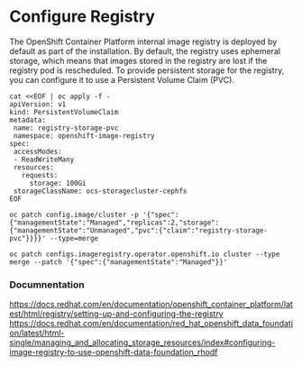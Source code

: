 # Configure Registry

The OpenShift Container Platform internal image registry is deployed by default as part of the installation. By default, the registry uses ephemeral storage, which means that images stored in the registry are lost if the registry pod is rescheduled. To provide persistent storage for the registry, you can configure it to use a Persistent Volume Claim (PVC).

```shell
cat <<EOF | oc apply -f -
apiVersion: v1
kind: PersistentVolumeClaim
metadata:
 name: registry-storage-pvc
 namespace: openshift-image-registry
spec:
 accessModes:
 - ReadWriteMany
 resources:
   requests:
     storage: 100Gi
 storageClassName: ocs-storagecluster-cephfs
EOF

oc patch config.image/cluster -p '{"spec":{"managementState":"Managed","replicas":2,"storage":{"managementState":"Unmanaged","pvc":{"claim":"registry-storage-pvc"}}}}' --type=merge

oc patch configs.imageregistry.operator.openshift.io cluster --type merge --patch '{"spec":{"managementState":"Managed"}}'
```

### Documnentation

https://docs.redhat.com/en/documentation/openshift_container_platform/latest/html/registry/setting-up-and-configuring-the-registry  
https://docs.redhat.com/en/documentation/red_hat_openshift_data_foundation/latest/html-single/managing_and_allocating_storage_resources/index#configuring-image-registry-to-use-openshift-data-foundation_rhodf  